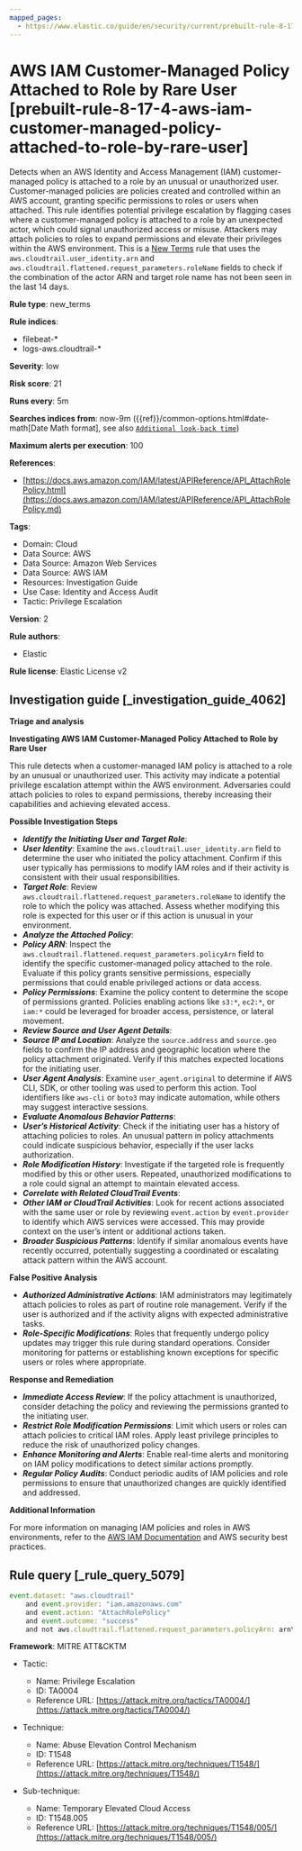 ```yaml
---
mapped_pages:
  - https://www.elastic.co/guide/en/security/current/prebuilt-rule-8-17-4-aws-iam-customer-managed-policy-attached-to-role-by-rare-user.html
---
```


# AWS IAM Customer-Managed Policy Attached to Role by Rare User [prebuilt-rule-8-17-4-aws-iam-customer-managed-policy-attached-to-role-by-rare-user]

Detects when an AWS Identity and Access Management (IAM) customer-managed policy is attached to a role by an unusual or unauthorized user. Customer-managed policies are policies created and controlled within an AWS account, granting specific permissions to roles or users when attached. This rule identifies potential privilege escalation by flagging cases where a customer-managed policy is attached to a role by an unexpected actor, which could signal unauthorized access or misuse. Attackers may attach policies to roles to expand permissions and elevate their privileges within the AWS environment. This is a [New Terms](docs-content://solutions/security/detect-and-alert/create-detection-rule.md#create-new-terms-rule) rule that uses the `aws.cloudtrail.user_identity.arn` and `aws.cloudtrail.flattened.request_parameters.roleName` fields to check if the combination of the actor ARN and target role name has not been seen in the last 14 days.

**Rule type**: new_terms

**Rule indices**:

* filebeat-*
* logs-aws.cloudtrail-*

**Severity**: low

**Risk score**: 21

**Runs every**: 5m

**Searches indices from**: now-9m ({{ref}}/common-options.html#date-math[Date Math format], see also [`Additional look-back time`](docs-content://solutions/security/detect-and-alert/create-detection-rule.md#rule-schedule))

**Maximum alerts per execution**: 100

**References**:

* [https://docs.aws.amazon.com/IAM/latest/APIReference/API_AttachRolePolicy.html](https://docs.aws.amazon.com/IAM/latest/APIReference/API_AttachRolePolicy.md)

**Tags**:

* Domain: Cloud
* Data Source: AWS
* Data Source: Amazon Web Services
* Data Source: AWS IAM
* Resources: Investigation Guide
* Use Case: Identity and Access Audit
* Tactic: Privilege Escalation

**Version**: 2

**Rule authors**:

* Elastic

**Rule license**: Elastic License v2

## Investigation guide [_investigation_guide_4062]

**Triage and analysis**

**Investigating AWS IAM Customer-Managed Policy Attached to Role by Rare User**

This rule detects when a customer-managed IAM policy is attached to a role by an unusual or unauthorized user. This activity may indicate a potential privilege escalation attempt within the AWS environment. Adversaries could attach policies to roles to expand permissions, thereby increasing their capabilities and achieving elevated access.

**Possible Investigation Steps**

* ***Identify the Initiating User and Target Role***:
* ***User Identity***: Examine the `aws.cloudtrail.user_identity.arn` field to determine the user who initiated the policy attachment. Confirm if this user typically has permissions to modify IAM roles and if their activity is consistent with their usual responsibilities.
* ***Target Role***: Review `aws.cloudtrail.flattened.request_parameters.roleName` to identify the role to which the policy was attached. Assess whether modifying this role is expected for this user or if this action is unusual in your environment.
* ***Analyze the Attached Policy***:
* ***Policy ARN***: Inspect the `aws.cloudtrail.flattened.request_parameters.policyArn` field to identify the specific customer-managed policy attached to the role. Evaluate if this policy grants sensitive permissions, especially permissions that could enable privileged actions or data access.
* ***Policy Permissions***: Examine the policy content to determine the scope of permissions granted. Policies enabling actions like `s3:*`, `ec2:*`, or `iam:*` could be leveraged for broader access, persistence, or lateral movement.
* ***Review Source and User Agent Details***:
* ***Source IP and Location***: Analyze the `source.address` and `source.geo` fields to confirm the IP address and geographic location where the policy attachment originated. Verify if this matches expected locations for the initiating user.
* ***User Agent Analysis***: Examine `user_agent.original` to determine if AWS CLI, SDK, or other tooling was used to perform this action. Tool identifiers like `aws-cli` or `boto3` may indicate automation, while others may suggest interactive sessions.
* ***Evaluate Anomalous Behavior Patterns***:
* ***User’s Historical Activity***: Check if the initiating user has a history of attaching policies to roles. An unusual pattern in policy attachments could indicate suspicious behavior, especially if the user lacks authorization.
* ***Role Modification History***: Investigate if the targeted role is frequently modified by this or other users. Repeated, unauthorized modifications to a role could signal an attempt to maintain elevated access.
* ***Correlate with Related CloudTrail Events***:
* ***Other IAM or CloudTrail Activities***: Look for recent actions associated with the same user or role by reviewing `event.action` by `event.provider` to identify which AWS services were accessed. This may provide context on the user’s intent or additional actions taken.
* ***Broader Suspicious Patterns***: Identify if similar anomalous events have recently occurred, potentially suggesting a coordinated or escalating attack pattern within the AWS account.

**False Positive Analysis**

* ***Authorized Administrative Actions***: IAM administrators may legitimately attach policies to roles as part of routine role management. Verify if the user is authorized and if the activity aligns with expected administrative tasks.
* ***Role-Specific Modifications***: Roles that frequently undergo policy updates may trigger this rule during standard operations. Consider monitoring for patterns or establishing known exceptions for specific users or roles where appropriate.

**Response and Remediation**

* ***Immediate Access Review***: If the policy attachment is unauthorized, consider detaching the policy and reviewing the permissions granted to the initiating user.
* ***Restrict Role Modification Permissions***: Limit which users or roles can attach policies to critical IAM roles. Apply least privilege principles to reduce the risk of unauthorized policy changes.
* ***Enhance Monitoring and Alerts***: Enable real-time alerts and monitoring on IAM policy modifications to detect similar actions promptly.
* ***Regular Policy Audits***: Conduct periodic audits of IAM policies and role permissions to ensure that unauthorized changes are quickly identified and addressed.

**Additional Information**

For more information on managing IAM policies and roles in AWS environments, refer to the [AWS IAM Documentation](https://docs.aws.amazon.com/IAM/latest/APIReference/API_AttachRolePolicy.md) and AWS security best practices.


## Rule query [_rule_query_5079]

```js
event.dataset: "aws.cloudtrail"
    and event.provider: "iam.amazonaws.com"
    and event.action: "AttachRolePolicy"
    and event.outcome: "success"
    and not aws.cloudtrail.flattened.request_parameters.policyArn: arn\:aws\:iam\:\:aws\:policy*
```

**Framework**: MITRE ATT&CKTM

* Tactic:

    * Name: Privilege Escalation
    * ID: TA0004
    * Reference URL: [https://attack.mitre.org/tactics/TA0004/](https://attack.mitre.org/tactics/TA0004/)

* Technique:

    * Name: Abuse Elevation Control Mechanism
    * ID: T1548
    * Reference URL: [https://attack.mitre.org/techniques/T1548/](https://attack.mitre.org/techniques/T1548/)

* Sub-technique:

    * Name: Temporary Elevated Cloud Access
    * ID: T1548.005
    * Reference URL: [https://attack.mitre.org/techniques/T1548/005/](https://attack.mitre.org/techniques/T1548/005/)



